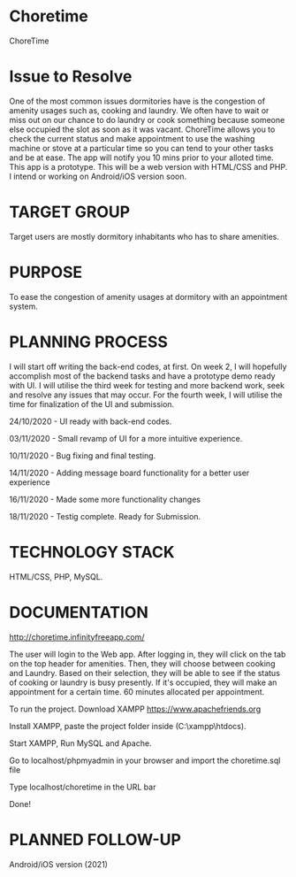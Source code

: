 # Choretime
ChoreTime

# Issue to Resolve

One of the most common issues dormitories have is the congestion of amenity usages such as, cooking and laundry. We often have to wait or miss out on our chance to do laundry or cook something because someone else occupied the slot as soon as it was vacant. ChoreTime allows you to check the current status and make appointment to use the washing machine or stove at a particular time so you can tend to your other tasks and be at ease. The app will notify you 10 mins prior to your alloted time. This app is a prototype. This will be a web version with HTML/CSS and PHP. I intend or working on Android/iOS version soon.

# TARGET GROUP

Target users are mostly dormitory inhabitants who has to share amenities.

# PURPOSE

To ease the congestion of amenity usages at dormitory with an appointment system.

# PLANNING PROCESS

I will start off writing the back-end codes, at first. On week 2, I will hopefully accomplish most of the backend tasks and have a prototype demo ready with UI. I will utilise the third week for testing and more backend work, seek and resolve any issues that  may occur. For the fourth week, I will utilise the time for finalization of the UI and submission.

24/10/2020 - UI ready with back-end codes.

03/11/2020 - Small revamp of UI for a more intuitive experience.

10/11/2020 - Bug fixing and final testing.

14/11/2020 - Adding message board functionality for a better user experience

16/11/2020 - Made some more functionality changes

18/11/2020 - Testig complete. Ready for Submission.

# TECHNOLOGY STACK

HTML/CSS, PHP, MySQL.

# DOCUMENTATION 

http://choretime.infinityfreeapp.com/

The user will login to the Web app. After logging in, they will click on the tab on the top header for amenities. Then, they will choose between cooking and Laundry. Based on their selection, they will be able to see if the status of cooking or laundry is busy presently. If it's occupied, they will make an appointment for a certain time. 60 minutes allocated per appointment.

To run the project. Download XAMPP https://www.apachefriends.org 

Install XAMPP, paste the project folder inside (C:\xampp\htdocs).

Start XAMPP, Run MySQL and Apache.

Go to localhost/phpmyadmin in your browser and import the choretime.sql file

Type localhost/choretime in the URL bar

Done!



# PLANNED FOLLOW-UP

Android/iOS version (2021)


